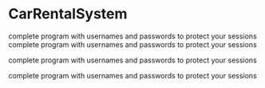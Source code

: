 # CarRentalSystem

  complete program with usernames and passwords to protect your sessions
    complete program with usernames and passwords to protect your sessions

  complete program with usernames and passwords to protect your sessions

  complete program with usernames and passwords to protect your sessions



